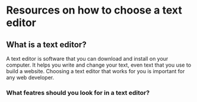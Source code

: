 # Resources on how to choose a text editor

## What is a text editor?

A text editor is software that you can download and install on your computer. It helps you write and change your text, even text that you use to build a website. 
Choosing a text editor that works for you is important for any web developer. 

### What featres should you look for in a text editor?
